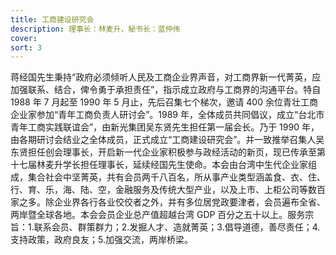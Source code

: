 ```yaml
---
title: 工商建设研究会
description: 理事长：林麦升，秘书长：蓝仲伟
cover:
sort: 3
---
```


蒋经国先生秉持“政府必须倾听人民及工商企业界声音，对工商界新一代菁英，应加强联系、结合，俾令勇于承担责任”，指示成立政府与工商界的沟通平台。特自 1988 年 7 月起至 1990 年 5 月止，先后召集七个梯次，邀请 400 余位青壮工商企业家参加“青年工商负责人研讨会”。1989 年，全体成员共同倡议，成立“台北市青年工商实践联谊会”，由新光集团吴东贤先生担任第一届会长。乃于 1990 年，由各期研讨会结业之全体成员，正式成立“工商建设研究会”。并一致推举召集人吴东贤担任创会理事长，开启新一代企业家积极参与政经活动的新页，现已传承至第十七届林麦升学长担任理事长，延续经国先生使命。本会由台湾中生代企业家组成，集合社会中坚菁英，共有会员两千八百名，所从事产业类型涵盖食、衣、住、行、育、乐，海、陆、空，金融服务及传统大型产业，以及上市、上柜公司等数百家之多。除企业界各行各业佼佼者之外，并有多位居党政要津者，会员遍布全省、两岸暨全球各地。本会会员企业总产值超越台湾 GDP 百分之五十以上。服务宗旨：1.联系会员、群策群力；2.发掘人才、造就菁英；3.倡导道德，善尽责任；4.支持政策，政府良友；5.加强交流，两岸桥梁。
